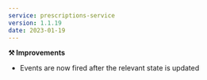 ```yaml
---
service: prescriptions-service
version: 1.1.19
date: 2023-01-19
---
```


**⚒️ Improvements**
* Events are now fired after the relevant state is updated